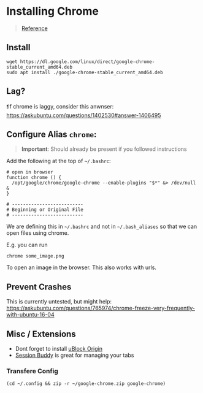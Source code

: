 # Installing Chrome
> [Reference](https://linuxize.com/post/how-to-install-google-chrome-web-browser-on-ubuntu-20-04/)

## Install
```shell
wget https://dl.google.com/linux/direct/google-chrome-stable_current_amd64.deb
sudo apt install ./google-chrome-stable_current_amd64.deb
```

## Lag?

❗If chrome is laggy, consider this anwnser:
https://askubuntu.com/questions/1402530#answer-1406495

## Configure Alias `chrome`:

> **Important**: Should already be present if you followed instructions

Add the following at the top of `~/.bashrc`:
```shell
# open in browser
function chrome () {
  /opt/google/chrome/google-chrome --enable-plugins "$*" &> /dev/null &
}

# --------------------------
# Beginning or Original File
# --------------------------
```

We are defining this in `~/.bashrc` and not in `~/.bash_aliases` so that we can open files using chrome.

E.g. you can run
```shell
chrome some_image.png
```
To open an image in the browser. This also works with urls.

## Prevent Crashes
This is currently untested, but might help:
https://askubuntu.com/questions/765974/chrome-freeze-very-frequently-with-ubuntu-16-04

## Misc / Extensions
* Dont forget to install [uBlock Origin](https://chrome.google.com/webstore/detail/ublock-origin/cjpalhdlnbpafiamejdnhcphjbkeiagm?hl=en)
* [Session Buddy](https://chrome.google.com/webstore/detail/session-buddy/edacconmaakjimmfgnblocblbcdcpbko?hl=en) is great for managing your tabs

### Transfere Config
```shell
(cd ~/.config && zip -r ~/google-chrome.zip google-chrome)
```
